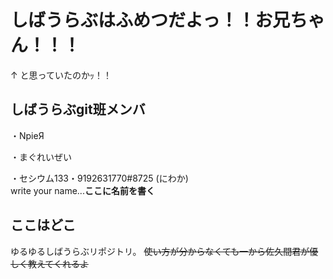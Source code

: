 # しばうらぶはふめつだよっ！！お兄ちゃん！！！
↑ と思っていたのかｯ！！

## しばうらぶgit班メンバ

・NpieЯ

・まぐれいぜい

・セシウム133・9192631770#8725 (にわか)  
write your name...**ここに名前を書く**

## ここはどこ

ゆるゆるしばうらぶリポジトリ。
~~使い方が分からなくても一から佐久間君が優しく教えてくれるよ~~
